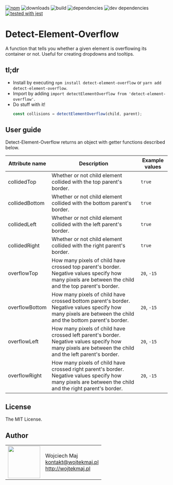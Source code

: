 [![npm](https://img.shields.io/npm/v/detect-element-overflow.svg)](https://www.npmjs.com/package/detect-element-overflow) ![downloads](https://img.shields.io/npm/dt/detect-element-overflow.svg) ![build](https://travis-ci.com/wojtekmaj/detect-element-overflow.svg?branch=master) ![dependencies](https://img.shields.io/david/wojtekmaj/detect-element-overflow.svg) ![dev dependencies](https://img.shields.io/david/dev/wojtekmaj/detect-element-overflow.svg) [![tested with jest](https://img.shields.io/badge/tested_with-jest-99424f.svg)](https://github.com/facebook/jest)

# Detect-Element-Overflow
A function that tells you whether a given element is overflowing its container or not. Useful for creating dropdowns and tooltips.

## tl;dr
* Install by executing `npm install detect-element-overflow` or `yarn add detect-element-overflow`.
* Import by adding `import detectElementOverflow from 'detect-element-overflow'`.
* Do stuff with it!
    ```js
    const collisions = detectElementOverflow(child, parent);
    ```

## User guide

Detect-Element-Overflow returns an object with getter functions described below.

|Attribute name|Description|Example values
|----|----|----|
|collidedTop|Whether or not child element collided with the top parent's border.|`true`|
|collidedBottom|Whether or not child element collided with the bottom parent's border.|`true`|
|collidedLeft|Whether or not child element collided with the left parent's border.|`true`|
|collidedRight|Whether or not child element collided with the right parent's border.|`true`|
|overflowTop|How many pixels of child have crossed top parent's border. Negative values specify how many pixels are between the child and the top parent's border.|`20`, `-15`|
|overflowBottom|How many pixels of child have crossed bottom parent's border. Negative values specify how many pixels are between the child and the bottom parent's border.|`20`, `-15`|
|overflowLeft|How many pixels of child have crossed left parent's border. Negative values specify how many pixels are between the child and the left parent's border.|`20`, `-15`|
|overflowRight|How many pixels of child have crossed right parent's border. Negative values specify how many pixels are between the child and the right parent's border.|`20`, `-15`|

## License

The MIT License.

## Author

<table>
  <tr>
    <td>
      <img src="https://github.com/wojtekmaj.png?s=100" width="100">
    </td>
    <td>
      Wojciech Maj<br />
      <a href="mailto:kontakt@wojtekmaj.pl">kontakt@wojtekmaj.pl</a><br />
      <a href="http://wojtekmaj.pl">http://wojtekmaj.pl</a>
    </td>
  </tr>
</table>

